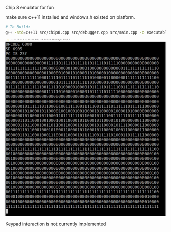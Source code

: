 Chip 8 emulator for fun

make sure c++11 installed and windows.h existed on platform.

```sh
# To Build:
g++ -std=c++11 src/chip8.cpp src/debugger.cpp src/main.cpp -o executable
```

![screenshot](screenshots/1.jpg)

Keypad interaction is not currently implemented